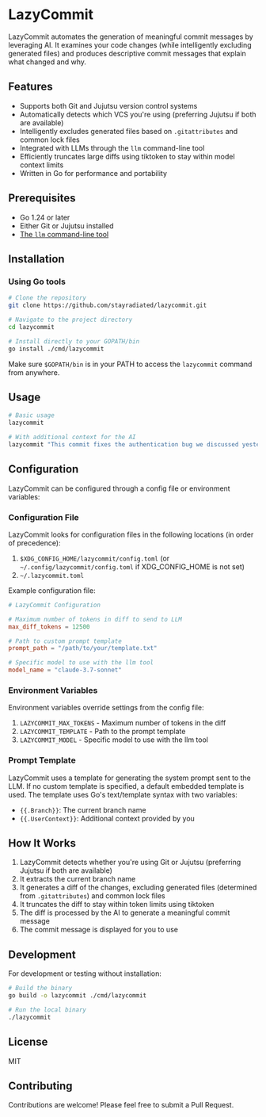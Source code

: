 # LazyCommit

LazyCommit automates the generation of meaningful commit messages by leveraging AI. It examines your code changes (while intelligently excluding generated files) and produces descriptive commit messages that explain what changed and why.

## Features

- Supports both Git and Jujutsu version control systems
- Automatically detects which VCS you're using (preferring Jujutsu if both are available)
- Intelligently excludes generated files based on `.gitattributes` and common lock files
- Integrated with LLMs through the `llm` command-line tool
- Efficiently truncates large diffs using tiktoken to stay within model context limits
- Written in Go for performance and portability

## Prerequisites

- Go 1.24 or later
- Either Git or Jujutsu installed
- [The `llm` command-line tool](https://github.com/simonw/llm)

## Installation

### Using Go tools

```bash
# Clone the repository
git clone https://github.com/stayradiated/lazycommit.git

# Navigate to the project directory
cd lazycommit

# Install directly to your GOPATH/bin
go install ./cmd/lazycommit
```

Make sure `$GOPATH/bin` is in your PATH to access the `lazycommit` command from anywhere.

## Usage

```bash
# Basic usage
lazycommit

# With additional context for the AI
lazycommit "This commit fixes the authentication bug we discussed yesterday"
```

## Configuration

LazyCommit can be configured through a config file or environment variables:

### Configuration File

LazyCommit looks for configuration files in the following locations (in order of precedence):

1. `$XDG_CONFIG_HOME/lazycommit/config.toml` (or `~/.config/lazycommit/config.toml` if XDG_CONFIG_HOME is not set)
2. `~/.lazycommit.toml`

Example configuration file:

```toml
# LazyCommit Configuration

# Maximum number of tokens in diff to send to LLM
max_diff_tokens = 12500

# Path to custom prompt template
prompt_path = "/path/to/your/template.txt"

# Specific model to use with the llm tool
model_name = "claude-3.7-sonnet"
```

### Environment Variables

Environment variables override settings from the config file:

1. `LAZYCOMMIT_MAX_TOKENS` - Maximum number of tokens in the diff
2. `LAZYCOMMIT_TEMPLATE` - Path to the prompt template
3. `LAZYCOMMIT_MODEL` - Specific model to use with the llm tool

### Prompt Template

LazyCommit uses a template for generating the system prompt sent to the LLM. If no custom template is specified, a default embedded template is used. The template uses Go's text/template syntax with two variables:
- `{{.Branch}}`: The current branch name
- `{{.UserContext}}`: Additional context provided by you

## How It Works

1. LazyCommit detects whether you're using Git or Jujutsu (preferring Jujutsu if both are available)
2. It extracts the current branch name
3. It generates a diff of the changes, excluding generated files (determined from `.gitattributes`) and common lock files
4. It truncates the diff to stay within token limits using tiktoken
5. The diff is processed by the AI to generate a meaningful commit message
6. The commit message is displayed for you to use

## Development

For development or testing without installation:

```bash
# Build the binary
go build -o lazycommit ./cmd/lazycommit

# Run the local binary
./lazycommit
```

## License

MIT

## Contributing

Contributions are welcome! Please feel free to submit a Pull Request.
